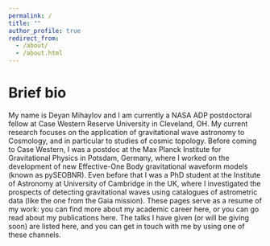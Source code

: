 ```yaml
---
permalink: /
title: ""
author_profile: true
redirect_from: 
  - /about/
  - /about.html
---
```


Brief bio
======

My name is Deyan Mihaylov and I am currently a NASA ADP postdoctoral fellow at Case Western Reserve University in Cleveland, OH. My current research focuses on the application of gravitational wave astronomy to Cosmology, and in particular to studies of cosmic topology. Before coming to Case Western, I was a postdoc at the Max Planck Institute for Gravitational Physics in Potsdam, Germany, where I worked on the development of new Effective-One Body gravitational waveform models (known as pySEOBNR). Even before that I was a PhD student at the Institute of Astronomy at University of Cambridge in the UK, where I investigated the prospects of detecting gravitational waves using catalogues of astrometric data (like the one from the Gaia mission). These pages serve as a resume of my work: you can find more about my academic career here, or you can go read about my publications here. The talks I have given (or will be giving soon) are listed here, and you can get in touch with me by using one of these channels.
